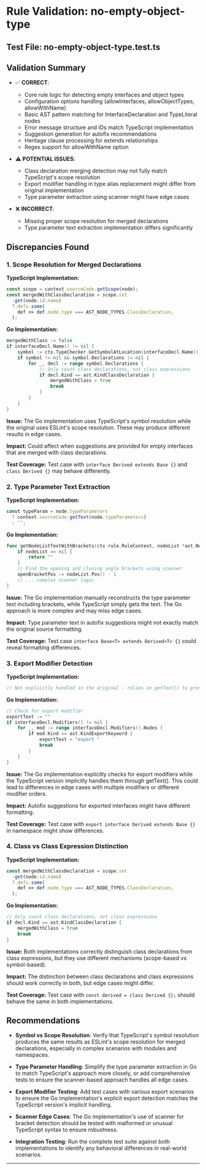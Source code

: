 # Rule Validation: no-empty-object-type

## Test File: no-empty-object-type.test.ts

## Validation Summary
- ✅ **CORRECT**: 
  - Core rule logic for detecting empty interfaces and object types
  - Configuration options handling (allowInterfaces, allowObjectTypes, allowWithName)
  - Basic AST pattern matching for InterfaceDeclaration and TypeLiteral nodes
  - Error message structure and IDs match TypeScript implementation
  - Suggestion generation for autofix recommendations
  - Heritage clause processing for extends relationships
  - Regex support for allowWithName option

- ⚠️ **POTENTIAL ISSUES**:
  - Class declaration merging detection may not fully match TypeScript's scope resolution
  - Export modifier handling in type alias replacement might differ from original implementation
  - Type parameter extraction using scanner might have edge cases

- ❌ **INCORRECT**:
  - Missing proper scope resolution for merged declarations
  - Type parameter text extraction implementation differs significantly

## Discrepancies Found

### 1. Scope Resolution for Merged Declarations

**TypeScript Implementation:**
```typescript
const scope = context.sourceCode.getScope(node);
const mergedWithClassDeclaration = scope.set
  .get(node.id.name)
  ?.defs.some(
    def => def.node.type === AST_NODE_TYPES.ClassDeclaration,
  );
```

**Go Implementation:**
```go
mergedWithClass := false
if interfaceDecl.Name() != nil {
    symbol := ctx.TypeChecker.GetSymbolAtLocation(interfaceDecl.Name())
    if symbol != nil && symbol.Declarations != nil {
        for _, decl := range symbol.Declarations {
            // Only count class declarations, not class expressions
            if decl.Kind == ast.KindClassDeclaration {
                mergedWithClass = true
                break
            }
        }
    }
}
```

**Issue:** The Go implementation uses TypeScript's symbol resolution while the original uses ESLint's scope resolution. These may produce different results in edge cases.

**Impact:** Could affect when suggestions are provided for empty interfaces that are merged with class declarations.

**Test Coverage:** Test case with `interface Derived extends Base {}` and `class Derived {}` may behave differently.

### 2. Type Parameter Text Extraction

**TypeScript Implementation:**
```typescript
const typeParam = node.typeParameters
  ? context.sourceCode.getText(node.typeParameters)
  : '';
```

**Go Implementation:**
```go
func getNodeListTextWithBrackets(ctx rule.RuleContext, nodeList *ast.NodeList) string {
    if nodeList == nil {
        return ""
    }
    // Find the opening and closing angle brackets using scanner
    openBracketPos := nodeList.Pos() - 1
    // ... complex scanner logic
}
```

**Issue:** The Go implementation manually reconstructs the type parameter text including brackets, while TypeScript simply gets the text. The Go approach is more complex and may miss edge cases.

**Impact:** Type parameter text in autofix suggestions might not exactly match the original source formatting.

**Test Coverage:** Test case `interface Base<T> extends Derived<T> {}` could reveal formatting differences.

### 3. Export Modifier Detection

**TypeScript Implementation:**
```typescript
// Not explicitly handled in the original - relies on getText() to preserve modifiers
```

**Go Implementation:**
```go
// Check for export modifier
exportText := ""
if interfaceDecl.Modifiers() != nil {
    for _, mod := range interfaceDecl.Modifiers().Nodes {
        if mod.Kind == ast.KindExportKeyword {
            exportText = "export "
            break
        }
    }
}
```

**Issue:** The Go implementation explicitly checks for export modifiers while the TypeScript version implicitly handles them through getText(). This could lead to differences in edge cases with multiple modifiers or different modifier orders.

**Impact:** Autofix suggestions for exported interfaces might have different formatting.

**Test Coverage:** Test case with `export interface Derived extends Base {}` in namespace might show differences.

### 4. Class vs Class Expression Distinction

**TypeScript Implementation:**
```typescript
const mergedWithClassDeclaration = scope.set
  .get(node.id.name)
  ?.defs.some(
    def => def.node.type === AST_NODE_TYPES.ClassDeclaration,
  );
```

**Go Implementation:**
```go
// Only count class declarations, not class expressions
if decl.Kind == ast.KindClassDeclaration {
    mergedWithClass = true
    break
}
```

**Issue:** Both implementations correctly distinguish class declarations from class expressions, but they use different mechanisms (scope-based vs symbol-based).

**Impact:** The distinction between class declarations and class expressions should work correctly in both, but edge cases might differ.

**Test Coverage:** Test case with `const derived = class Derived {};` should behave the same in both implementations.

## Recommendations

- **Symbol vs Scope Resolution**: Verify that TypeScript's symbol resolution produces the same results as ESLint's scope resolution for merged declarations, especially in complex scenarios with modules and namespaces.

- **Type Parameter Handling**: Simplify the type parameter extraction in Go to match TypeScript's approach more closely, or add comprehensive tests to ensure the scanner-based approach handles all edge cases.

- **Export Modifier Testing**: Add test cases with various export scenarios to ensure the Go implementation's explicit export detection matches the TypeScript version's implicit handling.

- **Scanner Edge Cases**: The Go implementation's use of scanner for bracket detection should be tested with malformed or unusual TypeScript syntax to ensure robustness.

- **Integration Testing**: Run the complete test suite against both implementations to identify any behavioral differences in real-world scenarios.

---